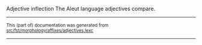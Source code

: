 Adjective inflection
The Aleut language adjectives compare.

* * *

<small>This (part of) documentation was generated from [src/fst/morphology/affixes/adjectives.lexc](https://github.com/giellalt/lang-ale/blob/main/src/fst/morphology/affixes/adjectives.lexc)</small>

---

